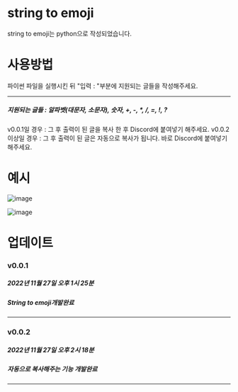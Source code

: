 # string to emoji
string to emoji는 python으로 작성되었습니다.

# 사용방법
파이썬 파일을 실행시킨 뒤 "입력 : "부분에 지원되는 글들을 작성해주세요.

----------
##### 지원되는 글들 : 알파벳(대문자, 소문자), 숫자, +, -, *, /, =, !, ?

v0.0.1일 경우 :
  그 후 출력이 된 글을 복사 한 후 Discord에 붙여넣기 해주세요.
v0.0.2이상일 경우 :
  그 후 출력이 된 글은 자동으로 복사가 됩니다.
  바로 Discord에 붙여넣기 해주세요.

# 예시
![image](https://user-images.githubusercontent.com/96653318/204119072-4fb08da6-7b9d-457b-9af7-67830acfdba4.png)

![image](https://user-images.githubusercontent.com/96653318/204119060-eb0ac6ea-2c47-42ac-b807-77de36fb2e16.png)

# 업데이트
### v0.0.1 
##### 2022년 11월 27일 오후 1시 25분
##### String to emoji개발완료
----------
### v0.0.2
##### 2022년 11월 27일 오후 2시 18분
##### 자동으로 복사해주는 기능 개발완료
----------
